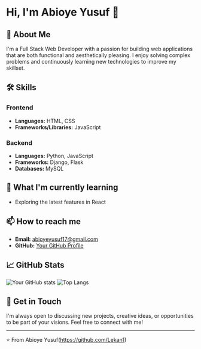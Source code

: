 # Hi, I'm Abioye Yusuf 👋

## 🚀 About Me
I'm a Full Stack Web Developer with a passion for building web applications that are both functional and aesthetically pleasing. 
I enjoy solving complex problems and continuously learning new technologies to improve my skillset.

## 🛠 Skills

### Frontend
- **Languages:** HTML, CSS
- **Frameworks/Libraries:** JavaScript

### Backend
- **Languages:** Python, JavaScript
- **Frameworks:** Django, Flask
- **Databases:** MySQL

## 🌱 What I'm currently learning
- Exploring the latest features in React

## 📫 How to reach me
- **Email:** abioyeyusuf17@gmail.com
- **GitHub:** [Your GitHub Profile](https://github.com/Lekan1)

## 📈 GitHub Stats
![Your GitHub stats](https://github-readme-stats.vercel.app/api?username=Lekan1&show_icons=true&hide=contribs,prs&theme=radical)
![Top Langs](https://github-readme-stats.vercel.app/api/top-langs/?username=Lekan1&layout=compact&theme=radical)

## 💬 Get in Touch
I'm always open to discussing new projects, creative ideas, or opportunities to be part of your visions. Feel free to connect with me!

---
⭐️ From Abioye Yusuf(https://github.com/Lekan1)
